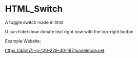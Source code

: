 # HTML_Switch
A  toggle switch made in html

U can hide/show donate text right now with the top-right botton

Example Website:

https://d3nh7l-ip-120-229-40-187.tunnelmole.net
